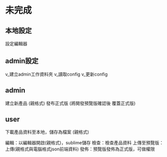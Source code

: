 # 未完成

## 本地設定
設定編輯器

## admin設定
v_建立admin工作資料夾
v_讀取config
v_更新config

## admin
建立新產品 (親格式)
發布正式版 (將開發預覽版確認後 覆蓋正式版)

## user
下載產品資料至本地，儲存為檔案 (親格式)

編輯：以編輯器開啟(親格式)，sublime儲存
檢查：檢查產品資料
上傳至預覽版：上傳(親格式與電腦格式json前端資料)
發佈：預覽版發佈為正式版，可做權限

